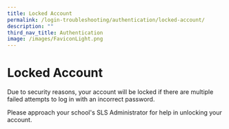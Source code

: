 ```yaml
---
title: Locked Account
permalink: /login-troubleshooting/authentication/locked-account/
description: ""
third_nav_title: Authentication
image: /images/FaviconLight.png
---
```

<h1 id="locked-account">Locked Account</h1>
<p>Due to security reasons, your account will be locked if there are multiple failed attempts to log in with an incorrect password.</p>
<p>Please approach your school's SLS Administrator for help in unlocking your account.</p>
